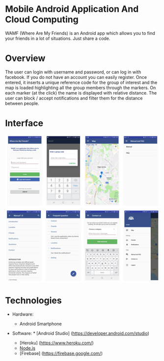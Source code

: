 # Mobile Android Application And Cloud Computing
WAMF (Where Are My Friends) is an Android app which allows you to find your friends in a lot of situations. Just share a code.

# Overview 
The user can login with username and password, or can log in with facebook. If you do not have an account you can easily register. Once entered, it inserts a unique reference code for the group of interest and the map is loaded highlighting all the group members through the markers. On each marker (at the click) the name is displayed with relative distance. The user can block / accept notifications and filter them for the distance between people.

# Interface
![alt text](screenshot/im1.PNG)
![alt text](screenshot/im2.PNG)

# Technologies
* Hardware:
  * Android Smartphone
  
* Software:
        * [Android Studio] (https://developer.android.com/studio)
	* [Heroku] (https://www.heroku.com/)
	* [Node.js](https://nodejs.org/it/)
	* [Firebase] (https://firebase.google.com/)

